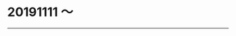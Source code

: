 # 20191111 ～ 

----



<script type="text/javascript">
  localStorage['wm']='landerso.at-ninja.jp';
</script>
